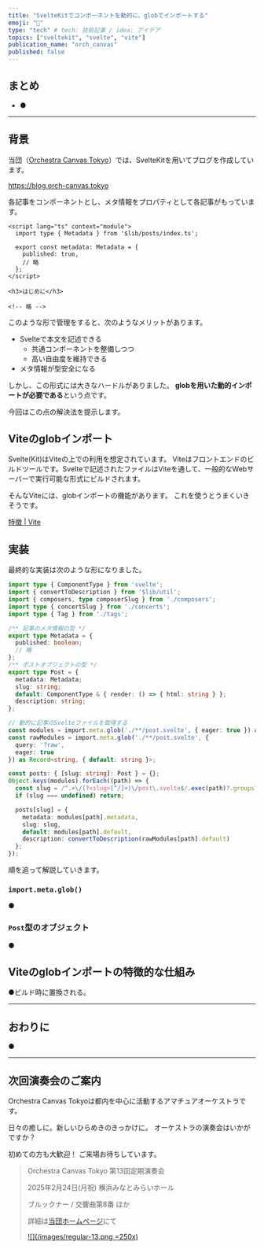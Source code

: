 ```yaml
---
title: "SvelteKitでコンポーネントを動的に、globでインポートする"
emoji: "🔎"
type: "tech" # tech: 技術記事 / idea: アイデア
topics: ["sveltekit", "svelte", "vite"]
publication_name: "orch_canvas"
published: false
---
```


## まとめ

- ●

---

## 背景

当団（[Orchestra Canvas Tokyo](https://www.orch-canvas.tokyo/)）では、SvelteKitを用いてブログを作成しています。

https://blog.orch-canvas.tokyo

各記事をコンポーネントとし、メタ情報をプロパティとして各記事がもっています。

```html:/src/lib/posts/a-random-post/post.svelte
<script lang="ts" context="module">
  import type { Metadata } from '$lib/posts/index.ts';

  export const metadata: Metadata = {
    published: true,
    // 略
  };
</script>

<h3>はじめに</h3>

<!-- 略 -->
```

このような形で管理をすると、次のようなメリットがあります。

- Svelteで本文を記述できる
  - 共通コンポーネントを整備しつつ
  - 高い自由度を維持できる
- メタ情報が型安全になる

しかし、この形式には大きなハードルがありました。
**globを用いた動的インポートが必要である**という点です。

今回はこの点の解決法を提示します。

## Viteのglobインポート

Svelte(Kit)はViteの上での利用を想定されています。
Viteはフロントエンドのビルドツールです。Svelteで記述されたファイルはViteを通して、一般的なWebサーバーで実行可能な形式にビルドされます。

そんなViteには、globインポートの機能があります。
これを使うとうまくいきそうです。

[特徴 | Vite](https://ja.vite.dev/guide/features#glob-%E3%81%AE%E3%82%A4%E3%83%B3%E3%83%9B%E3%82%9A%E3%83%BC%E3%83%88)

## 実装

最終的な実装は次のような形になりました。

```ts:/src/lib/posts/index.ts
import type { ComponentType } from 'svelte';
import { convertToDescription } from '$lib/util';
import { composers, type composerSlug } from './composers';
import type { concertSlug } from './concerts';
import type { Tag } from './tags';

/** 記事のメタ情報の型 */
export type Metadata = {
  published: boolean;
  // 略
};
/** ポストオブジェクトの型 */
export type Post = {
  metadata: Metadata;
  slug: string;
  default: ComponentType & { render: () => { html: string } };
  description: string;
};

// 動的に記事のSvelteファイルを取得する
const modules = import.meta.glob('./**/post.svelte', { eager: true }) as Record<string, Post>;
const rawModules = import.meta.glob('./**/post.svelte', {
  query: '?raw',
  eager: true
}) as Record<string, { default: string }>;

const posts: { [slug: string]: Post } = {};
Object.keys(modules).forEach((path) => {
  const slug = /^.+\/(?<slug>[^/]+)\/post\.svelte$/.exec(path)?.groups?.slug;
  if (slug === undefined) return;

  posts[slug] = {
    metadata: modules[path].metadata,
    slug: slug,
    default: modules[path].default,
    description: convertToDescription(rawModules[path].default)
  };
});
```

順を追って解説していきます。

### `import.meta.glob()`

●

### `Post`型のオブジェクト

●

## Viteのglobインポートの特徴的な仕組み

●ビルド時に置換される。

---

## おわりに

●

---

<!-- begin upcoming concert announcement -->

## 次回演奏会のご案内

Orchestra Canvas Tokyoは都内を中心に活動するアマチュアオーケストラです。

日々の癒しに。新しいひらめきのきっかけに。
オーケストラの演奏会はいかがですか？

初めての方も大歓迎！
ご来場お待ちしています。

> Orchestra Canvas Tokyo
> 第13回定期演奏会
>
> 2025年2月24日(月祝)
> 横浜みなとみらいホール
>
> ブルックナー / 交響曲第8番 ほか
>
> 詳細は[当団ホームページ](https://www.orch-canvas.tokyo/concerts/regular-13)にて
>
> [![](/images/regular-13.png =250x)](https://www.orch-canvas.tokyo/concerts/regular-13)

<!-- end upcoming concert announcement -->
